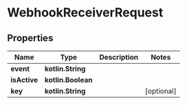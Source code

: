 
# WebhookReceiverRequest

## Properties
Name | Type | Description | Notes
------------ | ------------- | ------------- | -------------
**event** | **kotlin.String** |  | 
**isActive** | **kotlin.Boolean** |  | 
**key** | **kotlin.String** |  |  [optional]




